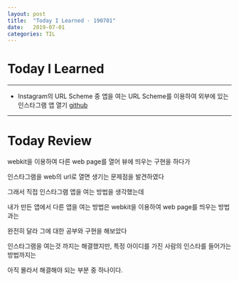 ```yaml
---
layout: post
title:  "Today I Learned - 190701"
date:   2019-07-01
categories: TIL
---
```


# Today I Learned

---

- Instagram의 URL Scheme 중 앱을 여는 URL Scheme를 이용하여 외부에 있는 인스타그램 앱 열기 [github](https://github.com/VincentGeranium/Swift-Study/tree/master/2019-07-02-Jamminim-test-Project)

---

# Today Review

webkit을 이용하여 다른 web page를 열어 뷰에 띄우는 구현을 하다가

인스타그램을 web의 url로 열면 생기는 문제점을 발견하였다

그래서 직접 인스타그램 앱을 여는 방법을 생각했는데

내가 만든 앱에서 다른 앱을 여는 방법은 webkit을 이용하여 web page를 띄우는 방법과는

완전히 달라 그에 대한 공부와 구현을 해보았다

인스타그램을 여는것 까지는 해결했지만, 특정 아이디를 가진 사람의 인스타를 들어가는 방법까지는

아직 몰라서 해결해야 되는 부분 중 하나이다.
